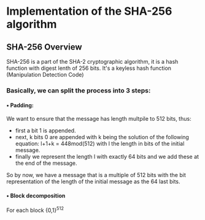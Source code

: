# Implementation of the SHA-256 algorithm

## SHA-256 Overview
SHA-256 is a part of the SHA-2 cryptographic algorithm, it is a hash function with digest lenth of 256 bits. It's a keyless hash function (Manipulation Detection Code)

### Basically, we can split the process into 3 steps:
#### • Padding:
We want to ensure that the message has length multpile to 512 bits, thus:
- first a bit 1 is appended.
- next, k bits 0 are appended with k being the solution of the following equation: l+1+k = 448mod(512) with l the length in bits of the initial message.
- finally we represent the length l with exactly 64 bits and we add these at the end of the message.

So by now, we have a message that is a multiple of 512 bits with the bit representation of the length of the initial message as the 64 last bits.

#### • Block decomposition
For each block {0,1}<sup>512</sup>
